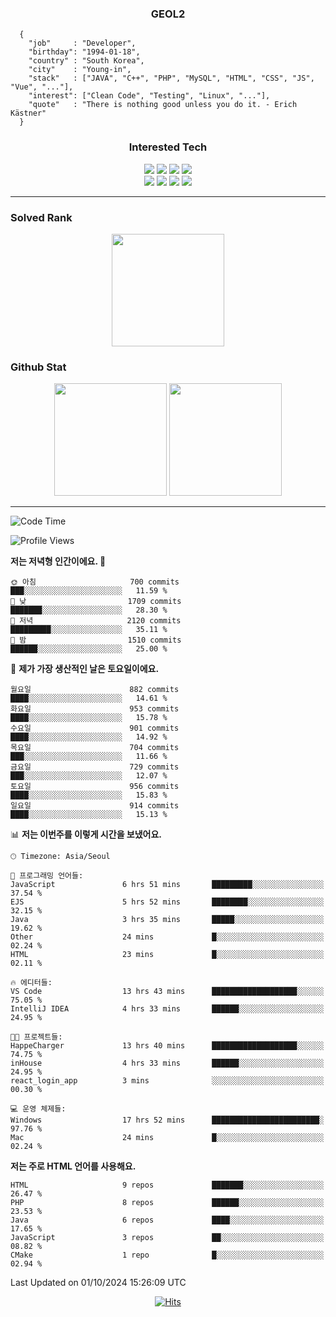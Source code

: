 <div align="center">

  ### GEOL2
</div>

```
  {
    "job"     : "Developer",
    "birthday": "1994-01-18",
    "country" : "South Korea",
    "city"    : "Young-in",
    "stack"   : ["JAVA", "C++", "PHP", "MySQL", "HTML", "CSS", "JS", "Vue", "..."],
    "interest": ["Clean Code", "Testing", "Linux", "..."], 
    "quote"   : "There is nothing good unless you do it. - Erich Kästner"
  }
  ```
  
<div align="center">
  
  ### Interested Tech
  
  <img src="https://img.shields.io/badge/CodeIgniter4-E34F26?style=flat-square&logo=codeigniter&logoColor=white">
    <img src="https://img.shields.io/badge/Laravel-F05340?style=flat-square&logo=Laravel&logoColor=white">
  <img src="https://img.shields.io/badge/SpringBoot-6DB33F?style=flat-square&logo=SpringBoot&logoColor=white">
  <img src="https://img.shields.io/badge/Express-000000?style=flat-square&logo=Express&logoColor=white">
  <br>
  <img src="https://img.shields.io/badge/Three.js-000000?style=flat-square&logo=Three.js&logoColor=white">
  <img src="https://img.shields.io/badge/JavaScript-F7DF1E?style=flat-square&logo=JavaScript&logoColor=black">
  <img src="https://img.shields.io/badge/TypeScript-007acc?style=flat-square&logo=TypeScript&logoColor=black">
  <img src="https://img.shields.io/badge/MySQL-4479A1?style=flat-square&logo=mysql&logoColor=white"><br>

</div>

------------

  ### Solved Rank
  
  <div align="center">
    <img height="180em" src="https://mazassumnida.wtf/api/v2/generate_badge?boj=geol2">
  </div>
  
  ### Github Stat 
  <div align="center">
    <img height="180em" src="https://github-readme-stats-git-masterrstaa-rickstaa.vercel.app/api?username=geol2&show_icons=true&theme=dark">
    <img height="180em" src="https://github-readme-stats-git-masterrstaa-rickstaa.vercel.app/api/top-langs/?username=geol2&show_icons=true&hide=css,scss,html&layout=compact&theme=dark&count_private=true&langs_count=8">
  </div>
  
------------

<!--START_SECTION:waka-->
![Code Time](http://img.shields.io/badge/Code%20Time-3%2C231%20hrs%202%20mins-blue)

![Profile Views](http://img.shields.io/badge/Profile%20Views-1-blue)

**저는 저녁형 인간이에요. 🦉** 

```text
🌞 아침                     700 commits         ███░░░░░░░░░░░░░░░░░░░░░░   11.59 % 
🌆 낮　                     1709 commits        ███████░░░░░░░░░░░░░░░░░░   28.30 % 
🌃 저녁                     2120 commits        █████████░░░░░░░░░░░░░░░░   35.11 % 
🌙 밤　                     1510 commits        ██████░░░░░░░░░░░░░░░░░░░   25.00 % 
```
📅 **제가 가장 생산적인 날은 토요일이에요.** 

```text
월요일                      882 commits         ████░░░░░░░░░░░░░░░░░░░░░   14.61 % 
화요일                      953 commits         ████░░░░░░░░░░░░░░░░░░░░░   15.78 % 
수요일                      901 commits         ████░░░░░░░░░░░░░░░░░░░░░   14.92 % 
목요일                      704 commits         ███░░░░░░░░░░░░░░░░░░░░░░   11.66 % 
금요일                      729 commits         ███░░░░░░░░░░░░░░░░░░░░░░   12.07 % 
토요일                      956 commits         ████░░░░░░░░░░░░░░░░░░░░░   15.83 % 
일요일                      914 commits         ████░░░░░░░░░░░░░░░░░░░░░   15.13 % 
```


📊 **저는 이번주를 이렇게 시간을 보냈어요.** 

```text
🕑︎ Timezone: Asia/Seoul

💬 프로그래밍 언어들: 
JavaScript               6 hrs 51 mins       █████████░░░░░░░░░░░░░░░░   37.54 % 
EJS                      5 hrs 52 mins       ████████░░░░░░░░░░░░░░░░░   32.15 % 
Java                     3 hrs 35 mins       █████░░░░░░░░░░░░░░░░░░░░   19.62 % 
Other                    24 mins             █░░░░░░░░░░░░░░░░░░░░░░░░   02.24 % 
HTML                     23 mins             █░░░░░░░░░░░░░░░░░░░░░░░░   02.11 % 

🔥 에디터들: 
VS Code                  13 hrs 43 mins      ███████████████████░░░░░░   75.05 % 
IntelliJ IDEA            4 hrs 33 mins       ██████░░░░░░░░░░░░░░░░░░░   24.95 % 

🐱‍💻 프로젝트들: 
HappeCharger             13 hrs 40 mins      ███████████████████░░░░░░   74.75 % 
inHouse                  4 hrs 33 mins       ██████░░░░░░░░░░░░░░░░░░░   24.95 % 
react_login_app          3 mins              ░░░░░░░░░░░░░░░░░░░░░░░░░   00.30 % 

💻 운영 체제들: 
Windows                  17 hrs 52 mins      ████████████████████████░   97.76 % 
Mac                      24 mins             █░░░░░░░░░░░░░░░░░░░░░░░░   02.24 % 
```

**저는 주로 HTML 언어를 사용해요.** 

```text
HTML                     9 repos             ███████░░░░░░░░░░░░░░░░░░   26.47 % 
PHP                      8 repos             ██████░░░░░░░░░░░░░░░░░░░   23.53 % 
Java                     6 repos             ████░░░░░░░░░░░░░░░░░░░░░   17.65 % 
JavaScript               3 repos             ██░░░░░░░░░░░░░░░░░░░░░░░   08.82 % 
CMake                    1 repo              █░░░░░░░░░░░░░░░░░░░░░░░░   02.94 % 
```




 Last Updated on 01/10/2024 15:26:09 UTC
<!--END_SECTION:waka-->

<div align="center">
  
  [![Hits](https://hits.seeyoufarm.com/api/count/incr/badge.svg?url=https%3A%2F%2Fgithub.com%2Fgeol2&count_bg=%2379C83D&title_bg=%23555555&icon=myspace.svg&icon_color=%23E7E7E7&title=hits&edge_flat=false)](https://hits.seeyoufarm.com)
  
</div>

<!--
**Geol2/Geol2** is a ✨ _special_ ✨ repository because its `README.md` (this file) appears on your GitHub profile.

Here are some ideas to get you started:
- 🔭 I’m currently working on ...
- 🌱 I’m currently learning ...
- 👯 I’m looking to collaborate on ...
- 🤔 I’m looking for help with ...
- 💬 Ask me about ...
- 📫 How to reach me: ...
- 😄 Pronouns: ...
- ⚡ Fun fact: ...
-->
